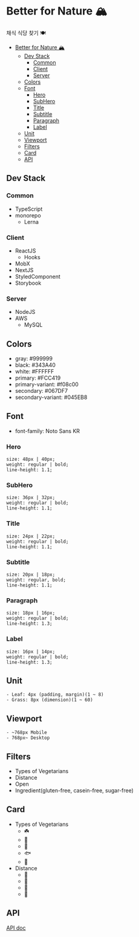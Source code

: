 # Better for Nature 🏔

채식 식당 찾기 🍽

- [Better for Nature 🏔](#better-for-nature-%f0%9f%8f%94)
  - [Dev Stack](#dev-stack)
    - [Common](#common)
    - [Client](#client)
    - [Server](#server)
  - [Colors](#colors)
  - [Font](#font)
    - [Hero](#hero)
    - [SubHero](#subhero)
    - [Title](#title)
    - [Subtitle](#subtitle)
    - [Paragraph](#paragraph)
    - [Label](#label)
  - [Unit](#unit)
  - [Viewport](#viewport)
  - [Filters](#filters)
  - [Card](#card)
  - [API](#api)

## Dev Stack

### Common

- TypeScript
- monorepo
  - Lerna

### Client

- ReactJS
  - Hooks
- MobX
- NextJS
- StyledComponent
- Storybook

### Server

- NodeJS
- AWS
  - MySQL

## Colors

- gray: #999999
- black: #343A40
- white: #FFFFFF
- primary: #FCC419
- primary-variant: #f08c00
- secondary: #067DF7
- secondary-variant: #045EB8

## Font

- font-family: Noto Sans KR

### Hero

```
size: 48px | 40px;
weight: regular | bold;
line-height: 1.1;
```

### SubHero

```
size: 36px | 32px;
weight: regular | bold;
line-height: 1.1;
```

### Title

```
size: 24px | 22px;
weight: regular | bold;
line-height: 1.1;
```

### Subtitle

```
size: 20px | 18px;
weight: regular, bold;
line-height: 1.1;
```

### Paragraph

```
size: 18px | 16px;
weight: regular | bold;
line-height: 1.3;
```

### Label

```
size: 16px | 14px;
weight: regular | bold;
line-height: 1.3;
```

## Unit

```
- Leaf: 4px (padding, margin)(1 ~ 8)
- Grass: 8px (dimension)(1 ~ 60)
```

## Viewport

```
- ~768px Mobile
- 768px~ Desktop
```

## Filters

- Types of Vegetarians
- Distance
- Open
- Ingredient(gluten-free, casein-free, sugar-free)

## Card

- Types of Vegetarians
  - ☘️
  - 🥛
  - 🥚
  - 🐟
  - 🐥
- Distance
  - 🚶‍
  - 🚴‍
  - 🚌
  - 🚙

## API

[API doc](./docs/API)
